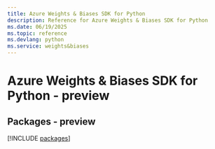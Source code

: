 ```yaml
---
title: Azure Weights & Biases SDK for Python
description: Reference for Azure Weights & Biases SDK for Python
ms.date: 06/19/2025
ms.topic: reference
ms.devlang: python
ms.service: weights&biases
---
```

# Azure Weights & Biases SDK for Python - preview
## Packages - preview
[!INCLUDE [packages](weights-&-biases-index.md)]